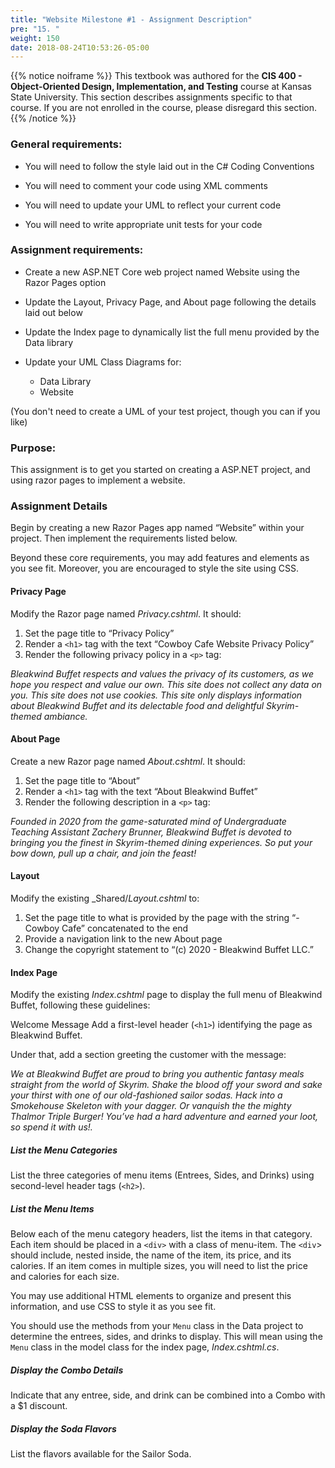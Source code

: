 ```yaml
---
title: "Website Milestone #1 - Assignment Description"
pre: "15. "
weight: 150
date: 2018-08-24T10:53:26-05:00
---
```


{{% notice noiframe %}}
This textbook was authored for the **CIS 400 - Object-Oriented Design, Implementation, and Testing** course at Kansas State University.  This section describes assignments specific to that course.  If you are not enrolled in the course, please disregard this section.
{{% /notice %}}


### General requirements:

* You will need to follow the style laid out in the C# Coding Conventions

* You will need to comment your code using XML comments

* You will need to update your UML to reflect your current code

* You will need to write appropriate unit tests for your code

### Assignment requirements:

* Create a new ASP.NET Core web project named Website using the Razor Pages option

* Update the Layout, Privacy Page, and About page following the details laid out below

* Update the Index page to dynamically list the full menu provided by the Data library

* Update your UML Class Diagrams for:
  * Data Library
  * Website

(You don't need to create a UML of your test project, though you can if you like)

### Purpose:

This assignment is to get you started on creating a ASP.NET project, and using razor pages to implement a website.   

### Assignment Details

Begin by creating a new Razor Pages app named “Website” within your project. Then implement the requirements listed below.

Beyond these core requirements, you may add features and elements as you see fit. Moreover, you are encouraged to style the site using CSS.

#### Privacy Page

Modify the Razor page named _Privacy.cshtml_. It should:

1. Set the page title to “Privacy Policy”
2. Render a `<h1>` tag with the text “Cowboy Cafe Website Privacy Policy”
3. Render the following privacy policy in a `<p>` tag:

_Bleakwind Buffet respects and values the privacy of its customers, as we hope you respect and value our own. This site does not collect any data on you. This site does not use cookies. This site only displays information about Bleakwind Buffet and its delectable food and delightful Skyrim-themed ambiance._

#### About Page 

Create a new Razor page named _About.cshtml_. It should:

1. Set the page title to “About”
2. Render a `<h1>` tag with the text “About Bleakwind Buffet”
3. Render the following description in a `<p>` tag:

_Founded in 2020 from the game-saturated mind of Undergraduate Teaching Assistant Zachery Brunner, Bleakwind Buffet is devoted to bringing you the finest in Skyrim-themed dining experiences. So put your bow down, pull up a chair, and join the feast!_

#### Layout

Modify the existing _Shared/_Layout.cshtml_ to:

1. Set the page title to what is provided by the page with the string “- Cowboy Cafe” concatenated to the end
2. Provide a navigation link to the new About page
3. Change the copyright statement to “(c) 2020 - Bleakwind Buffet LLC.”

#### Index Page 

Modify the existing _Index.cshtml_ page to display the full menu of Bleakwind Buffet, following these guidelines:

Welcome Message
Add a first-level header (`<h1>`) identifying the page as Bleakwind Buffet.

Under that, add a section greeting the customer with the message:

_We at Bleakwind Buffet are proud to bring you authentic fantasy meals straight from the world of Skyrim. Shake the blood off your sword and sake your thirst with one of our old-fashioned sailor sodas. Hack into a Smokehouse Skeleton with your dagger. Or vanquish the the mighty Thalmor Triple Burger! You’ve had a hard adventure and earned your loot, so spend it with us!._

##### List the Menu Categories
List the three categories of menu items (Entrees, Sides, and Drinks) using second-level header tags (`<h2>`).

##### List the Menu Items
Below each of the menu category headers, list the items in that category. Each item should be placed in a `<div>` with a class of menu-item. The `<div`> should include, nested inside, the name of the item, its price, and its calories. If an item comes in multiple sizes, you will need to list the price and calories for each size.

You may use additional HTML elements to organize and present this information, and use CSS to style it as you see fit.

You should use the methods from your `Menu` class in the Data project to determine the entrees, sides, and drinks to display.  This will mean using the `Menu` class in the model class for the index page, _Index.cshtml.cs_.

##### Display the Combo Details 
Indicate that any entree, side, and drink can be combined into a Combo with a $1 discount.

##### Display the Soda Flavors 
List the flavors available for the Sailor Soda.